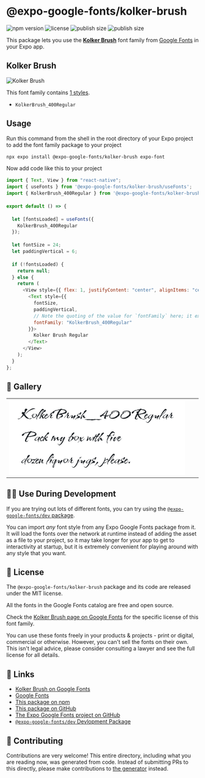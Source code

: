 # @expo-google-fonts/kolker-brush

![npm version](https://flat.badgen.net/npm/v/@expo-google-fonts/kolker-brush)
![license](https://flat.badgen.net/github/license/expo/google-fonts)
![publish size](https://flat.badgen.net/packagephobia/install/@expo-google-fonts/kolker-brush)
![publish size](https://flat.badgen.net/packagephobia/publish/@expo-google-fonts/kolker-brush)

This package lets you use the [**Kolker Brush**](https://fonts.google.com/specimen/Kolker+Brush) font family from [Google Fonts](https://fonts.google.com/) in your Expo app.

## Kolker Brush

![Kolker Brush](./font-family.png)

This font family contains [1 styles](#-gallery).

- `KolkerBrush_400Regular`

## Usage

Run this command from the shell in the root directory of your Expo project to add the font family package to your project

```sh
npx expo install @expo-google-fonts/kolker-brush expo-font
```

Now add code like this to your project

```js
import { Text, View } from "react-native";
import { useFonts } from '@expo-google-fonts/kolker-brush/useFonts';
import { KolkerBrush_400Regular } from '@expo-google-fonts/kolker-brush/400Regular';

export default () => {

  let [fontsLoaded] = useFonts({
    KolkerBrush_400Regular
  });

  let fontSize = 24;
  let paddingVertical = 6;

  if (!fontsLoaded) {
    return null;
  } else {
    return (
      <View style={{ flex: 1, justifyContent: "center", alignItems: "center" }}>
        <Text style={{
          fontSize,
          paddingVertical,
          // Note the quoting of the value for `fontFamily` here; it expects a string!
          fontFamily: "KolkerBrush_400Regular"
        }}>
          Kolker Brush Regular
        </Text>
      </View>
    );
  }
};
```

## 🔡 Gallery


||||
|-|-|-|
|![KolkerBrush_400Regular](./400Regular/KolkerBrush_400Regular.ttf.png)||||


## 👩‍💻 Use During Development

If you are trying out lots of different fonts, you can try using the [`@expo-google-fonts/dev` package](https://github.com/expo/google-fonts/tree/master/font-packages/dev#readme).

You can import _any_ font style from any Expo Google Fonts package from it. It will load the fonts over the network at runtime instead of adding the asset as a file to your project, so it may take longer for your app to get to interactivity at startup, but it is extremely convenient for playing around with any style that you want.


## 📖 License

The `@expo-google-fonts/kolker-brush` package and its code are released under the MIT license.

All the fonts in the Google Fonts catalog are free and open source.

Check the [Kolker Brush page on Google Fonts](https://fonts.google.com/specimen/Kolker+Brush) for the specific license of this font family.

You can use these fonts freely in your products & projects - print or digital, commercial or otherwise. However, you can't sell the fonts on their own. This isn't legal advice, please consider consulting a lawyer and see the full license for all details.

## 🔗 Links

- [Kolker Brush on Google Fonts](https://fonts.google.com/specimen/Kolker+Brush)
- [Google Fonts](https://fonts.google.com/)
- [This package on npm](https://www.npmjs.com/package/@expo-google-fonts/kolker-brush)
- [This package on GitHub](https://github.com/expo/google-fonts/tree/master/font-packages/kolker-brush)
- [The Expo Google Fonts project on GitHub](https://github.com/expo/google-fonts)
- [`@expo-google-fonts/dev` Devlopment Package](https://github.com/expo/google-fonts/tree/master/font-packages/dev)

## 🤝 Contributing

Contributions are very welcome! This entire directory, including what you are reading now, was generated from code. Instead of submitting PRs to this directly, please make contributions to [the generator](https://github.com/expo/google-fonts/tree/master/packages/generator) instead.
